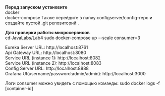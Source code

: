 **Перед запуском установите**  
docker  
docker-compose
Также перейдите в папку configserver/config-repo и создайте пустой .git репозиторий .

**Для проверки работы микросервисов**  
cd JavaLabs/Lab4
sudo docker-compose up --scale consumer=3

Eureka Server URL: http://localhost:8761  
Api Gateway URL: http://localhost:8080  
Service URL (instance 1): http://localhost:8082  
Service URL (instance 2): http://localhost:8083  
Config Server URL: http://localhost:8888  
Grafana UI(username/password:admin/admin): http://localhost:3000

Логи consumer можно увидеть с помощью команды:
sudo docker logs -f [container-id]